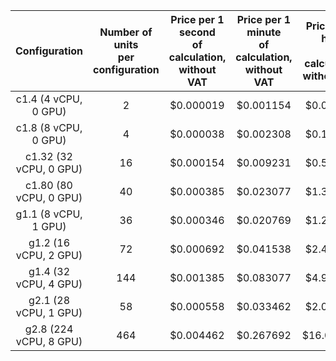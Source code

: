 | Configuration | Number of units<br> per configuration | Price per 1 second<br> of calculation, <br> without VAT | Price per 1 minute<br> of calculation, <br> without VAT | Price per 1 hour<br> of calculation, <br> without VAT |
|:---:|:---:|:---:|:---:|:---:|
| c1.4 (4 vCPU, 0 GPU) | 2 | $0.000019 | $0.001154 | $0.069231 |
| c1.8 (8 vCPU, 0 GPU) | 4 | $0.000038 | $0.002308 | $0.138462 |
| c1.32 (32 vCPU, 0 GPU) | 16 | $0.000154 | $0.009231 | $0.553846 |
| c1.80 (80 vCPU, 0 GPU) | 40 | $0.000385 | $0.023077 | $1.384615 |
| g1.1 (8 vCPU, 1 GPU) | 36 | $0.000346 | $0.020769 | $1.246154 |
| g1.2 (16 vCPU, 2 GPU) | 72 | $0.000692 | $0.041538 | $2.492308 |
| g1.4 (32 vCPU, 4 GPU) | 144 | $0.001385 | $0.083077 | $4.984615 |
| g2.1 (28 vCPU, 1 GPU)  | 58  | $0.000558 | $0.033462 | $2.007692  |
| g2.8 (224 vCPU, 8 GPU) | 464 | $0.004462 | $0.267692 | $16.061539 |